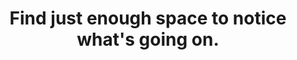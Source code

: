 ---
title: Find just enough space to notice what's going on.
tags: experience mindfulness
star: true
---